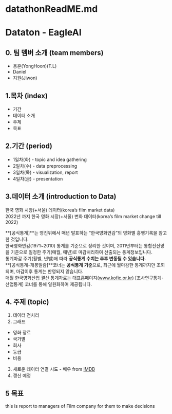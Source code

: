 # datathonReadME.md  
# Dataton - EagleAI  
  
## 0. 팀 멤버 소개 (team members)  
* 용훈(YongHoon)(T.L)
* Daniel
* 지원(Jiwon)
  
## 1.목차 (index)  
  - 기간
  - 데이터 소개
  - 주제
  - 목표
  
## 2.기간 (period)  
* 1일차(화) - topic and idea gathering
* 2일차(수) - data preprocessing
* 3일차(목) - visualization, report
* 4일차(금) - presentation 

## 3.데이터 소개 (introduction to Data)  
한국 영화 시장(+서울) 데이터(korea’s film market data)  
2022년 까지 한국 영화 시장(+서울) 변화 데이터(korea’s  film market change till 2022)  
  
**[공식통계]**는 영진위에서 매년 발표하는 “한국영화연감”의 영화별 흥행기록을 참고한 것입니다.  
한국영화연감(1971~2010) 통계를 기준으로 정리한 것이며, 2011년부터는 통합전산망을 기준으로 일정한 주기(매월, 매년)로 마감처리하여 산출되는 통계정보입니다.  
통계마감 주기(월별, 년별)에 따라 **공식통계 수치는 추후 변동될 수 있습니다.**  
**[공식통계-개봉일람]**코너는 **공식통계 기준**으로, 최근에 월마감한 통계까지만 조회되며, 마감이후 통계는 반영되지 않습니다.  
매월 한국영화산업 결산 통계자료는 대표홈페이지(www.kofic.or.kr) [조사연구통계-산업통계] 코너를 통해 일원화하여 제공됩니다.  

## 4. 주제 (topic)  
1. 데이터 전처리
2. 그래프
  - 영화 장르
  - 국가별
  - 회사
  - 등급
  - 비용
3. 새로운 데이터 연결 시도 - 배우 from [IMDB](https://www.imdb.com)  
4. 갱신 예정 

## 5 목표
this is report to managers of Film company for them to make decisions
